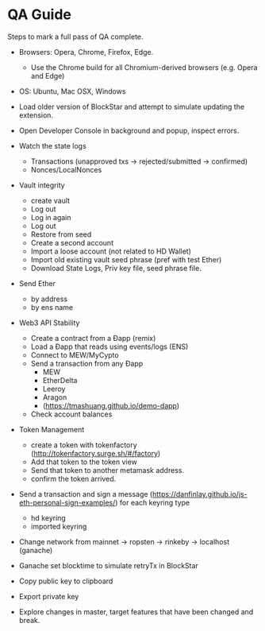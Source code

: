 # QA Guide

Steps to mark a full pass of QA complete.
* Browsers: Opera, Chrome, Firefox, Edge.
  * Use the Chrome build for all Chromium-derived browsers (e.g. Opera and Edge)
* OS: Ubuntu, Mac OSX, Windows
* Load older version of BlockStar and attempt to simulate updating the extension.
* Open Developer Console in background and popup, inspect errors.
* Watch the state logs
  * Transactions (unapproved txs -> rejected/submitted -> confirmed)
  * Nonces/LocalNonces
* Vault integrity
    * create vault
    * Log out
    * Log in again
    * Log out
    * Restore from seed
    * Create a second account
    * Import a loose account (not related to HD Wallet)
    * Import old existing vault seed phrase (pref with test Ether)
    * Download State Logs, Priv key file, seed phrase file.
* Send Ether
    * by address
    * by ens name
* Web3 API Stability
    * Create a contract from a Ðapp (remix)
    * Load a Ðapp that reads using events/logs (ENS)
    * Connect to MEW/MyCypto
    * Send a transaction from any Ðapp
        - MEW
        - EtherDelta
        - Leeroy
        - Aragon
        - (https://tmashuang.github.io/demo-dapp)
    * Check account balances
* Token Management
    * create a token with tokenfactory (http://tokenfactory.surge.sh/#/factory)
    * Add that token to the token view
    * Send that token to another metamask address.
    * confirm the token arrived.
* Send a transaction and sign a message (https://danfinlay.github.io/js-eth-personal-sign-examples/) for each keyring type
    * hd keyring
    * imported keyring
* Change network from mainnet → ropsten → rinkeby → localhost (ganache)
* Ganache set blocktime to simulate retryTx in BlockStar
* Copy public key to clipboard
* Export private key

* Explore changes in master, target features that have been changed and break.
